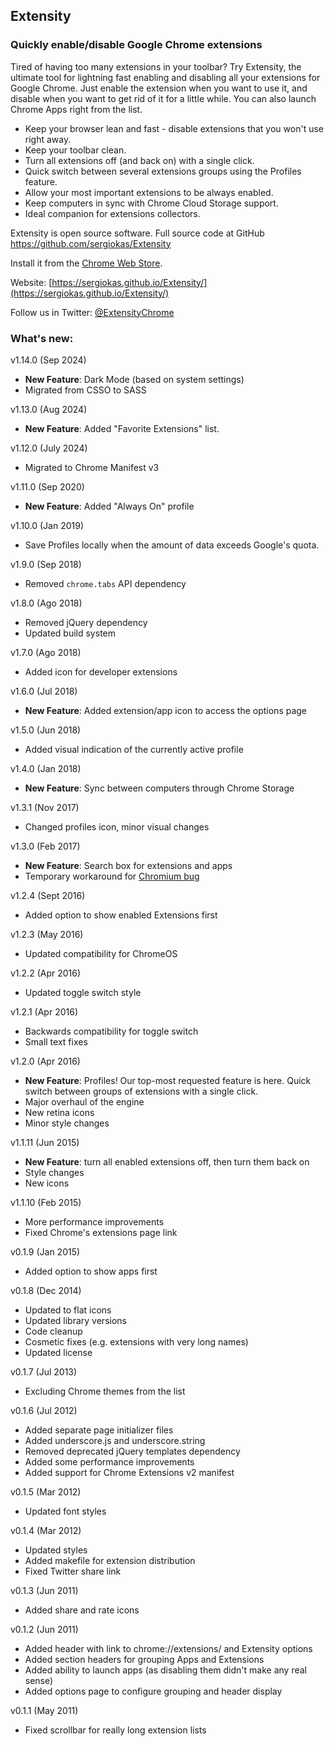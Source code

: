 ## Extensity

### Quickly enable/disable Google Chrome extensions

Tired of having too many extensions in your toolbar? Try Extensity, the ultimate tool
for lightning fast enabling and disabling all your extensions for Google Chrome.
Just enable the extension when you want to use it, and disable when you want to
get rid of it for a little while. You can also launch Chrome Apps right from the list.

- Keep your browser lean and fast - disable extensions that you won't use right away.
- Keep your toolbar clean.
- Turn all extensions off (and back on) with a single click.
- Quick switch between several extensions groups using the Profiles feature.
- Allow your most important extensions to be always enabled.
- Keep computers in sync with Chrome Cloud Storage support.
- Ideal companion for extensions collectors.

Extensity is open source software. Full source code at GitHub https://github.com/sergiokas/Extensity

Install it from the [Chrome Web Store](https://chrome.google.com/webstore/detail/extensity/jjmflmamggggndanpgfnpelongoepncg).

Website: [https://sergiokas.github.io/Extensity/](https://sergiokas.github.io/Extensity/)

Follow us in Twitter: [@ExtensityChrome](https://twitter.com/ExtensityChrome)

### What's new:

v1.14.0 (Sep 2024)

- **New Feature**: Dark Mode (based on system settings)
- Migrated from CSSO to SASS

v1.13.0 (Aug 2024)

- **New Feature**: Added "Favorite Extensions" list.

v1.12.0 (July 2024)

- Migrated to Chrome Manifest v3

v1.11.0 (Sep 2020)

- **New Feature**: Added "Always On" profile

v1.10.0 (Jan 2019)

- Save Profiles locally when the amount of data exceeds Google's quota.

v1.9.0 (Sep 2018)

- Removed `chrome.tabs` API dependency

v1.8.0 (Ago 2018)

- Removed jQuery dependency
- Updated build system

v1.7.0 (Ago 2018)

- Added icon for developer extensions

v1.6.0 (Jul 2018)

- **New Feature**: Added extension/app icon to access the options page

v1.5.0 (Jun 2018)

- Added visual indication of the currently active profile

v1.4.0 (Jan 2018)

- **New Feature**: Sync between computers through Chrome Storage

v1.3.1 (Nov 2017)

- Changed profiles icon, minor visual changes

v1.3.0 (Feb 2017)

- **New Feature**: Search box for extensions and apps
- Temporary workaround for [Chromium bug](https://bugs.chromium.org/p/chromium/issues/detail?id=307912)

v1.2.4 (Sept 2016)

- Added option to show enabled Extensions first

v1.2.3 (May 2016)

- Updated compatibility for ChromeOS

v1.2.2 (Apr 2016)

- Updated toggle switch style

v1.2.1 (Apr 2016)

- Backwards compatibility for toggle switch
- Small text fixes

v1.2.0 (Apr 2016)

- **New Feature**: Profiles! Our top-most requested feature is here. Quick switch between groups of extensions with a single click.
- Major overhaul of the engine
- New retina icons
- Minor style changes

v1.1.11 (Jun 2015)

- **New Feature**: turn all enabled extensions off, then turn them back on
- Style changes
- New icons

v1.1.10 (Feb 2015)

- More performance improvements
- Fixed Chrome's extensions page link

v0.1.9 (Jan 2015)

- Added option to show apps first

v0.1.8 (Dec 2014)

- Updated to flat icons
- Updated library versions
- Code cleanup
- Cosmetic fixes (e.g. extensions with very long names)
- Updated license

v0.1.7 (Jul 2013)

- Excluding Chrome themes from the list

v0.1.6 (Jul 2012)

- Added separate page initializer files
- Added underscore.js and underscore.string
- Removed deprecated jQuery templates dependency
- Added some performance improvements
- Added support for Chrome Extensions v2 manifest

v0.1.5 (Mar 2012)

- Updated font styles

v0.1.4 (Mar 2012)

- Updated styles
- Added makefile for extension distribution
- Fixed Twitter share link

v0.1.3 (Jun 2011)

- Added share and rate icons

v0.1.2 (Jun 2011)

- Added header with link to chrome://extensions/ and Extensity options
- Added section headers for grouping Apps and Extensions
- Added ability to launch apps (as disabling them didn't make any real sense)
- Added options page to configure grouping and header display

v0.1.1 (May 2011)

- Fixed scrollbar for really long extension lists
